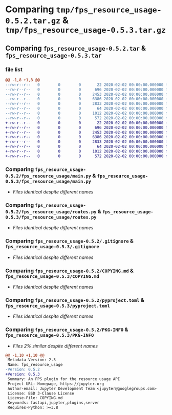 # Comparing `tmp/fps_resource_usage-0.5.2.tar.gz` & `tmp/fps_resource_usage-0.5.3.tar.gz`

## Comparing `fps_resource_usage-0.5.2.tar` & `fps_resource_usage-0.5.3.tar`

### file list

```diff
@@ -1,8 +1,8 @@
--rw-r--r--   0        0        0       22 2020-02-02 00:00:00.000000 fps_resource_usage-0.5.2/fps_resource_usage/__init__.py
--rw-r--r--   0        0        0      696 2020-02-02 00:00:00.000000 fps_resource_usage-0.5.2/fps_resource_usage/main.py
--rw-r--r--   0        0        0     2453 2020-02-02 00:00:00.000000 fps_resource_usage-0.5.2/fps_resource_usage/routes.py
--rw-r--r--   0        0        0     6386 2020-02-02 00:00:00.000000 fps_resource_usage-0.5.2/.gitignore
--rw-r--r--   0        0        0     2833 2020-02-02 00:00:00.000000 fps_resource_usage-0.5.2/COPYING.md
--rw-r--r--   0        0        0       64 2020-02-02 00:00:00.000000 fps_resource_usage-0.5.2/README.md
--rw-r--r--   0        0        0     1012 2020-02-02 00:00:00.000000 fps_resource_usage-0.5.2/pyproject.toml
--rw-r--r--   0        0        0      572 2020-02-02 00:00:00.000000 fps_resource_usage-0.5.2/PKG-INFO
+-rw-r--r--   0        0        0       22 2020-02-02 00:00:00.000000 fps_resource_usage-0.5.3/fps_resource_usage/__init__.py
+-rw-r--r--   0        0        0      696 2020-02-02 00:00:00.000000 fps_resource_usage-0.5.3/fps_resource_usage/main.py
+-rw-r--r--   0        0        0     2453 2020-02-02 00:00:00.000000 fps_resource_usage-0.5.3/fps_resource_usage/routes.py
+-rw-r--r--   0        0        0     6386 2020-02-02 00:00:00.000000 fps_resource_usage-0.5.3/.gitignore
+-rw-r--r--   0        0        0     2833 2020-02-02 00:00:00.000000 fps_resource_usage-0.5.3/COPYING.md
+-rw-r--r--   0        0        0       64 2020-02-02 00:00:00.000000 fps_resource_usage-0.5.3/README.md
+-rw-r--r--   0        0        0     1012 2020-02-02 00:00:00.000000 fps_resource_usage-0.5.3/pyproject.toml
+-rw-r--r--   0        0        0      572 2020-02-02 00:00:00.000000 fps_resource_usage-0.5.3/PKG-INFO
```

### Comparing `fps_resource_usage-0.5.2/fps_resource_usage/main.py` & `fps_resource_usage-0.5.3/fps_resource_usage/main.py`

 * *Files identical despite different names*

### Comparing `fps_resource_usage-0.5.2/fps_resource_usage/routes.py` & `fps_resource_usage-0.5.3/fps_resource_usage/routes.py`

 * *Files identical despite different names*

### Comparing `fps_resource_usage-0.5.2/.gitignore` & `fps_resource_usage-0.5.3/.gitignore`

 * *Files identical despite different names*

### Comparing `fps_resource_usage-0.5.2/COPYING.md` & `fps_resource_usage-0.5.3/COPYING.md`

 * *Files identical despite different names*

### Comparing `fps_resource_usage-0.5.2/pyproject.toml` & `fps_resource_usage-0.5.3/pyproject.toml`

 * *Files identical despite different names*

### Comparing `fps_resource_usage-0.5.2/PKG-INFO` & `fps_resource_usage-0.5.3/PKG-INFO`

 * *Files 2% similar despite different names*

```diff
@@ -1,10 +1,10 @@
 Metadata-Version: 2.3
 Name: fps_resource_usage
-Version: 0.5.2
+Version: 0.5.3
 Summary: An FPS plugin for the resource usage API
 Project-URL: Homepage, https://jupyter.org
 Author-email: Jupyter Development Team <jupyter@googlegroups.com>
 License: BSD 3-Clause License
 License-File: COPYING.md
 Keywords: fastapi,jupyter,plugins,server
 Requires-Python: >=3.8
```

